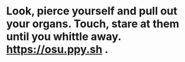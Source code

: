 # Look, pierce yourself and pull out your organs. Touch, stare at them until you whittle away. https://osu.ppy.sh . 
